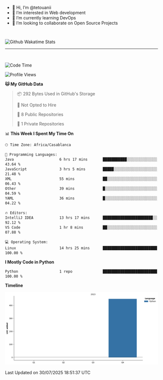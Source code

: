 - 👋 Hi, I’m @tetouanii
- 👀 I’m interested in Web development
- 🌱 I’m currently learning DevOps
- 💞️ I’m looking to collaborate on Open Source Projects

<br/>


![Github Wakatime Stats](https://github-readme-stats.vercel.app/api/wakatime/?username=@walidbosso&layout=compact&&theme=default&link="https://www.github.com/USERNAME/") 

--- 

<br/>


  
<!--START_SECTION:waka-->
![Code Time](http://img.shields.io/badge/Code%20Time-540%20hrs%2032%20mins-blue)

![Profile Views](http://img.shields.io/badge/Profile%20Views-0-blue)

**🐱 My GitHub Data** 

> 📦 292 Bytes Used in GitHub's Storage 
 > 
> 🚫 Not Opted to Hire
 > 
> 📜 8 Public Repositories 
 > 
> 🔑 1 Private Repositories 
 > 
📊 **This Week I Spent My Time On** 

```text
🕑︎ Time Zone: Africa/Casablanca

💬 Programming Languages: 
Java                     6 hrs 17 mins       ███████████░░░░░░░░░░░░░░   43.64 % 
JavaScript               3 hrs 5 mins        █████░░░░░░░░░░░░░░░░░░░░   21.48 % 
XML                      55 mins             ██░░░░░░░░░░░░░░░░░░░░░░░   06.43 % 
Other                    39 mins             █░░░░░░░░░░░░░░░░░░░░░░░░   04.59 % 
YAML                     36 mins             █░░░░░░░░░░░░░░░░░░░░░░░░   04.22 % 

🔥 Editors: 
IntelliJ IDEA            13 hrs 17 mins      ███████████████████████░░   92.12 % 
VS Code                  1 hr 8 mins         ██░░░░░░░░░░░░░░░░░░░░░░░   07.88 % 

💻 Operating System: 
Linux                    14 hrs 25 mins      █████████████████████████   100.00 % 
```

**I Mostly Code in Python** 

```text
Python                   1 repo              █████████████████████████   100.00 % 
```



**Timeline**

![Lines of Code chart](https://raw.githubusercontent.com/tetouanii/tetouanii/main/assets/bar_graph.png)


 Last Updated on 30/07/2025 18:51:37 UTC
<!--END_SECTION:waka-->
